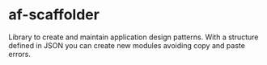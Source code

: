 # af-scaffolder

Library to create and maintain application design patterns. With a structure defined in JSON you can create new modules avoiding copy and paste errors.
